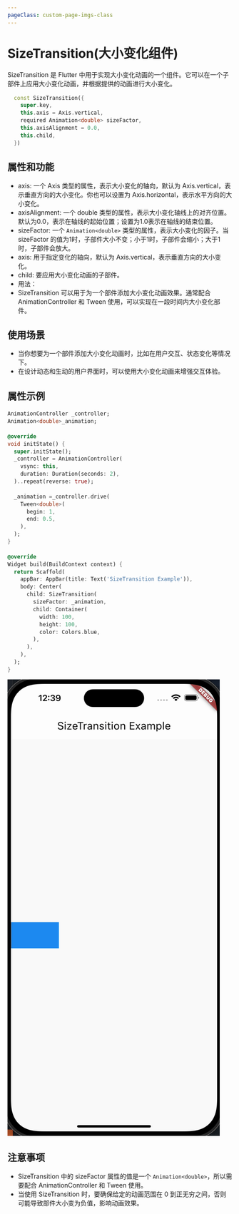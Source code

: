 ```yaml
---
pageClass: custom-page-imgs-class
---
```

# SizeTransition(大小变化组件)

SizeTransition 是 Flutter 中用于实现大小变化动画的一个组件。它可以在一个子部件上应用大小变化动画，并根据提供的动画进行大小变化。

```dart
  const SizeTransition({
    super.key,
    this.axis = Axis.vertical,
    required Animation<double> sizeFactor,
    this.axisAlignment = 0.0,
    this.child,
  })
```

## 属性和功能

- axis: 一个 Axis 类型的属性，表示大小变化的轴向，默认为 Axis.vertical，表示垂直方向的大小变化。你也可以设置为 Axis.horizontal，表示水平方向的大小变化。
- axisAlignment: 一个 double 类型的属性，表示大小变化轴线上的对齐位置。默认为0.0，表示在轴线的起始位置；设置为1.0表示在轴线的结束位置。
- sizeFactor: 一个 `Animation<double>` 类型的属性，表示大小变化的因子。当 sizeFactor 的值为1时，子部件大小不变；小于1时，子部件会缩小；大于1时，子部件会放大。
- axis: 用于指定变化的轴向，默认为 Axis.vertical，表示垂直方向的大小变化。
- child: 要应用大小变化动画的子部件。
- 用法：
- SizeTransition 可以用于为一个部件添加大小变化动画效果。通常配合 AnimationController 和 Tween 使用，可以实现在一段时间内大小变化部件。

## 使用场景

- 当你想要为一个部件添加大小变化动画时，比如在用户交互、状态变化等情况下。
- 在设计动态和生动的用户界面时，可以使用大小变化动画来增强交互体验。

## 属性示例

```dart
AnimationController _controller;
Animation<double>_animation;

@override
void initState() {
  super.initState();
  _controller = AnimationController(
    vsync: this,
    duration: Duration(seconds: 2),
  )..repeat(reverse: true);

  _animation =_controller.drive(
    Tween<double>(
      begin: 1,
      end: 0.5,
    ),
  );
}

@override
Widget build(BuildContext context) {
  return Scaffold(
    appBar: AppBar(title: Text('SizeTransition Example')),
    body: Center(
      child: SizeTransition(
        sizeFactor: _animation,
        child: Container(
          width: 100,
          height: 100,
          color: Colors.blue,
        ),
      ),
    ),
  );
}
```

![SizeTransitionWidget](./imgs/SizeTransitionWidget.gif)

## 注意事项

- SizeTransition 中的 sizeFactor 属性的值是一个 `Animation<double>`，所以需要配合 AnimationController 和 Tween 使用。
- 当使用 SizeTransition 时，要确保给定的动画范围在 0 到正无穷之间，否则可能导致部件大小变为负值，影响动画效果。
